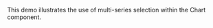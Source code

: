 This demo illustrates the use of&nbsp;multi-series selection within the Chart component.
<!--split-->